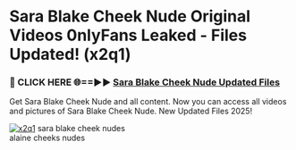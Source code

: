 # Sara Blake Cheek Nude Original Videos 0nlyFans Leaked - Files Updated! (x2q1)

<h3>🔴 CLICK HERE 🌐==►► <a href="https://tinyurl.com/52m3yx9h" rel="nofollow">Sara Blake Cheek Nude Updated Files</a></h3>

Get Sara Blake Cheek Nude and all content. Now you can access all videos and pictures of Sara Blake Cheek Nude. New Updated Files 2025!

[![x2q1](https://i.imgur.com/TnHtlc8.gif)](https://tinyurl.com/52m3yx9h)
sara blake cheek nudes<br>
alaine cheeks nudes